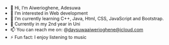 - 👋 Hi, I’m Aiwerioghene, Adesuwa
- 👀 I’m interested in Web development
- 🌱 I’m currently learning C++, Java, Html, CSS, JavaScript and Bootstrap.
- 🥰 Currently in my 2nd year in Uni
- 📫 You can reach me on: @daysuwaaiwerioghene@icloud.com
- ⚡ Fun fact: I enjoy listening to music

<!---
Aiwerioghene/Aiwerioghene is a ✨ special ✨ repository because its `README.md` (this file) appears on your GitHub profile.
You can click the Preview link to take a look at your changes.
--->
